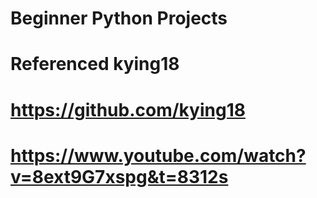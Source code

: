 # Beginner Python Projects
# Referenced kying18
# https://github.com/kying18
# https://www.youtube.com/watch?v=8ext9G7xspg&t=8312s
